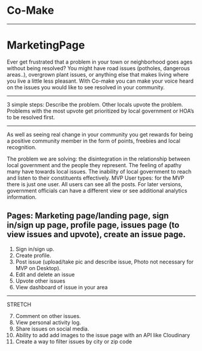 # Co-Make

---

# MarketingPage

Ever get frustrated that a problem in your town or neighborhood goes ages without being resolved?
You might have road issues (potholes, dangerous areas..), overgrown plant issues, or anything else that makes living where you live a little less pleasant.
With Co-make you can make your voice heard on the issues you would like to see resolved in your community.

---

3 simple steps:
Describe the problem.
Other locals upvote the problem.
Problems with the most upvote get prioritized by local government or HOA’s to be resolved first.

---

As well as seeing real change in your community you get rewards for being a positive community member in the form of points, freebies and local recognition.

The problem we are solving: the disintegration in the relationship between local government and the people they represent. The feeling of apathy many have towards local issues. The inability of local government to reach and listen to their constituents effectively.
MVP
User types: for the MVP there is just one user. All users can see all the posts. For later versions, government officials can have a different view or see additional analytics information.

## Pages: Marketing page/landing page, sign in/sign up page, profile page, issues page (to view issues and upvote), create an issue page.

1. Sign in/sign up.
2. Create profile.
3. Post issue (upload/take pic and describe issue, Photo not necessary for MVP on Desktop).
4. Edit and delete an issue
5. Upvote other issues
6. View dashboard of issue in your area

---

STRETCH

7. Comment on other issues.
8. View personal activity log.
9. Share issues on social media.
10. Ability to add add images to the issue page with an API like Cloudinary
11. Create a way to filter issues by city or zip code
